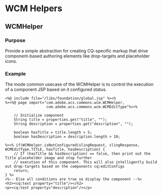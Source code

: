 # WCM Helpers


## WCMHelper

### Purpose

Provide a simple abstraction for creating CQ-specific markup that drive component-based authoring elements like drop-targets and placeholder icons.

### Example

The mode common usecase of the WCMHelper is to control the execution of a component JSP based on it configured status.

    <%@ include file="/libs/foundation/global.jsp" %><%
    %><%@ page import="com.adobe.acs.commons.wcm.WCMHelper,
                       com.adobe.acs.commons.wcm.WCMEditType"%><%

        // Initialize component
        String title = properties.get("title", "");
        String description = properties.get("description", "");

        boolean hasTitle = title.length > 5;
        boolean hasDescription = description.length > 10;

    %><% if(WCMHelper.isNotConfigured(slingRequest, slingResponse, WCMEditType.TITLE, hasTitle, hasDescription) {
        // If (hasTitle && hasDescription) == false, then print out the Title placeholder image and stop further
        // execution of this component. This will also intelligently build out drop-targets based on the components cq:editConfigs
        return;
    } %>
    <%-- Else all conditions are true so display the component --%>
    <h2><cq:text property="title"/></h2>
    <p><cq:text property="description"/></p>




